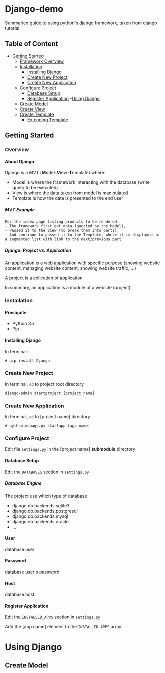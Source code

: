 # Django-demo
Summaried guide to using python's django framework, taken from django tutorial

## Table of Content ##
- [Getting Started](#getting-started)
	- [Framework Overview](#overview)
	- [Installation](#installation)
		- [Installing Django](#installing-django)
		- [Create New Project](#create-new-project)
		- [Create New Application](#create-new-application)
	- [Configure Project](#configure-project)
		- [Database Setup](#database-setup)
		- [Register Application](#register-application)
-[Using Django](#using-django)
	- [Create Model](#create-model)
	- [Create View](#create-view)
	- [Create Template](#create-template)
		- [Extending Template](extending-template)

	
## Getting Started
### Overview
#### About Django
Django is a MVT (**M**odel-**V**iew-**T**emplate) where:

- Model is where the framework interacting with the database (write query to be executed)
- View is where the data taken from model is manipulated
- Template is how the data is presented to the end user

##### MVT Example
	For the index page listing products to be rendered: 
	- The framework first get data (queried by the Model), 
	- Passed it to the View (to break them into parts), 
	- And continue to passed it to the Template, where it is displayed in a segmented list with link to the next/previous part
	
##### Django: Project vs. Application
An application is a web application with specific purpose (showing website content, managing website content, showing website traffic, ...) 

A project is a collection of application

In summary, an application is a module of a website (project)

### Installation

#### Presiquite
- Python 3.x
- Pip

#### Installing Django
In terminal:

	# pip install Django

### Create New Project
In terminal, `cd` to project root directory

	django-admin startproject [project name]
	
### Create New Application
In terminal, `cd` to [project name] directory

	# python manage.py startapp [app name]

### Configure Project
Edit file `settings.py` in the [project name] **submodule** directory
#### Database Setup
Edit the `DATABASES` section in `settings.py`
##### Database Engine
The project use which type of database
- django.db.backends.sqlite3
- django.db.backends.postgresql
- django.db.backends.mysql
- django.db.backends.oracle
- ...
#### User
database user
#### Password
database user's password
#### Host
database host

#### Register Application
Edit the `INSTALLED_APPS` section in `settings.py`

Add the [app name] element to the `INSTALLED_APPS` array

# Using Django
## Create Model
